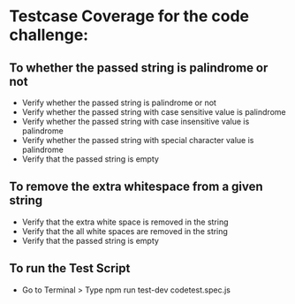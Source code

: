 #  Testcase Coverage for the code challenge:

## To whether the passed string is palindrome or not
- Verify whether the passed string is palindrome or not
- Verify whether the passed string with case sensitive value is palindrome
- Verify whether the passed string with case insensitive value is palindrome
- Verify whether the passed string with special character value is palindrome
- Verify that the passed string is empty

## To remove the extra whitespace from a given string 
- Verify that the extra white space is removed in the string
- Verify that the all white spaces are removed in the string
- Verify that the passed string is empty

## To run the Test Script 
- Go to Terminal > Type npm run test-dev codetest.spec.js


